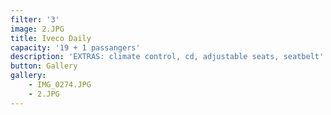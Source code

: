 ```yaml
---
filter: '3'
image: 2.JPG
title: Iveco Daily
capacity: '19 + 1 passangers'
description: 'EXTRAS: climate control, cd, adjustable seats, seatbelt'
button: Gallery
gallery:
    - IMG_0274.JPG
    - 2.JPG
---
```

